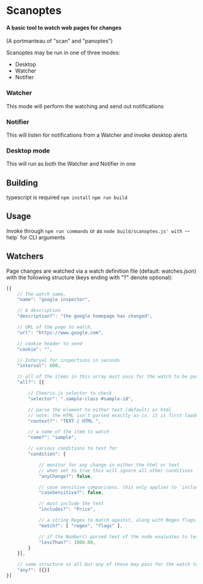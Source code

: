 # Scanoptes
#### A basic tool to watch web pages for changes

(A portmanteau of "scan" and "panoptes")

Scanoptes may be run in one of three modes:
* Desktop
* Watcher
* Notifier

### Watcher
This mode will perform the watching and send out notifications

### Notifier
This will listen for notifications from a Watcher and invoke desktop alerts

### Desktop mode
This will run as both the Watcher and Notifier in one

## Building
typescript is required
`npm install`
`npm run build`

## Usage
Invoke through `npm run commands` or as `node build/scanoptes.js' with `--help` for CLI arguments

## Watchers
Page changes are watched via a watch definition file (default: watches.json) with the following structure (keys ending with "?" denote optional):

```javascript
[{
    // The watch name,
    "name": "google inspector",

    // A description
    "description?": "the google homepage has changed",

    // URL of the page to watch,
    "url": "https://www.google.com",

    // cookie header to send
    "cookie": "",

    // Interval for inspections in seconds
    "interval": 600,

    // all of the items in this array must pass for the watch to be pass
    "all?": [{

        // Cheerio.js selector to check
        "selector": ".sample-class #sample-id",

        // parse the element to either text (default) or html
        // note: the HTML isn't parsed exactly as-is. it is first loaded via Cheerio and then extracted via `html()`
        "context?": "TEXT | HTML ",

        // a name of the item to watch
        "name?": "sample",

        // various conditions to test for
        "condition": {

            // monitor for any change in either the html or text
            // when set to true this will ignore all other conditions
            "anyChange?": false,

            // case sensitive comparisons. this only applies to `includes` when context is TEXT
            "caseSensitive?": false,

            // must include the text
            "includes?": "Price",

            // a string Regex to match against, along with Regex flags
            "match?": [ "regex", "flags" ],

            // if the Number() parsed text of the node evaluates to less than this value
            "lessThan?": 1000.00,
        }
    }],

    // same structure as all but any of these may pass for the watch to pass
    "any?": [{}]
}]
```
